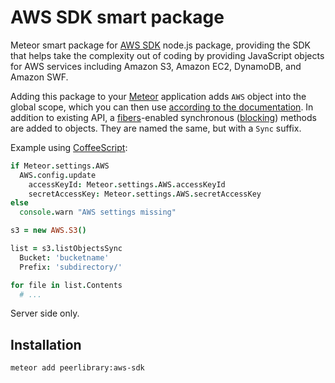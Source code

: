 AWS SDK smart package
=====================

Meteor smart package for [AWS SDK](https://aws.amazon.com/sdkfornodejs/) node.js package, providing the SDK that helps
take the complexity out of coding by providing JavaScript objects for AWS services including Amazon S3, Amazon EC2,
DynamoDB, and Amazon SWF.

Adding this package to your [Meteor](http://www.meteor.com/) application adds `AWS` object into the global scope,
which you can then use [according to the documentation](http://docs.aws.amazon.com/AWSJavaScriptSDK/latest/frames.html).
In addition to existing API, a [fibers](https://github.com/laverdet/node-fibers)-enabled synchronous
([blocking](https://github.com/peerlibrary/meteor-blocking)) methods are added to objects. They are named
the same, but with a `Sync` suffix.

Example using [CoffeeScript](http://coffeescript.org/):

```coffee
if Meteor.settings.AWS
  AWS.config.update
    accessKeyId: Meteor.settings.AWS.accessKeyId
    secretAccessKey: Meteor.settings.AWS.secretAccessKey
else
  console.warn "AWS settings missing"

s3 = new AWS.S3()

list = s3.listObjectsSync
  Bucket: 'bucketname'
  Prefix: 'subdirectory/'

for file in list.Contents
  # ...
```

Server side only.

Installation
------------

```
meteor add peerlibrary:aws-sdk
```

